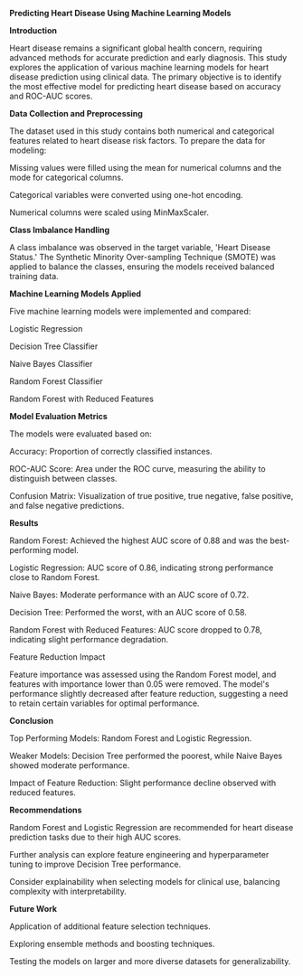 **Predicting Heart Disease Using Machine Learning Models**

**Introduction**

Heart disease remains a significant global health concern, requiring advanced methods for accurate prediction and early diagnosis. This study explores the application of various machine learning models for heart disease prediction using clinical data. The primary objective is to identify the most effective model for predicting heart disease based on accuracy and ROC-AUC scores.

**Data Collection and Preprocessing**

The dataset used in this study contains both numerical and categorical features related to heart disease risk factors. To prepare the data for modeling:

Missing values were filled using the mean for numerical columns and the mode for categorical columns.

Categorical variables were converted using one-hot encoding.

Numerical columns were scaled using MinMaxScaler.

**Class Imbalance Handling**

A class imbalance was observed in the target variable, 'Heart Disease Status.' The Synthetic Minority Over-sampling Technique (SMOTE) was applied to balance the classes, ensuring the models received balanced training data.

**Machine Learning Models Applied**

Five machine learning models were implemented and compared:

Logistic Regression

Decision Tree Classifier

Naive Bayes Classifier

Random Forest Classifier

Random Forest with Reduced Features

**Model Evaluation Metrics**

The models were evaluated based on:

Accuracy: Proportion of correctly classified instances.

ROC-AUC Score: Area under the ROC curve, measuring the ability to distinguish between classes.

Confusion Matrix: Visualization of true positive, true negative, false positive, and false negative predictions.

**Results**

Random Forest: Achieved the highest AUC score of 0.88 and was the best-performing model.

Logistic Regression: AUC score of 0.86, indicating strong performance close to Random Forest.

Naive Bayes: Moderate performance with an AUC score of 0.72.

Decision Tree: Performed the worst, with an AUC score of 0.58.

Random Forest with Reduced Features: AUC score dropped to 0.78, indicating slight performance degradation.

Feature Reduction Impact

Feature importance was assessed using the Random Forest model, and features with importance lower than 0.05 were removed. The model's performance slightly decreased after feature reduction, suggesting a need to retain certain variables for optimal performance.

**Conclusion**

Top Performing Models: Random Forest and Logistic Regression.

Weaker Models: Decision Tree performed the poorest, while Naive Bayes showed moderate performance.

Impact of Feature Reduction: Slight performance decline observed with reduced features.

**Recommendations**

Random Forest and Logistic Regression are recommended for heart disease prediction tasks due to their high AUC scores.

Further analysis can explore feature engineering and hyperparameter tuning to improve Decision Tree performance.

Consider explainability when selecting models for clinical use, balancing complexity with interpretability.

**Future Work**

Application of additional feature selection techniques.

Exploring ensemble methods and boosting techniques.

Testing the models on larger and more diverse datasets for generalizability.
